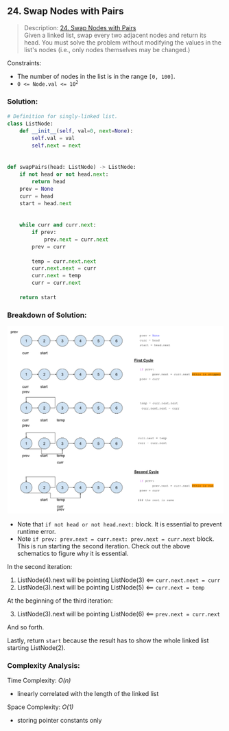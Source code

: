 ## 24. Swap Nodes with Pairs

>Description: [24. Swap Nodes with Pairs](https://leetcode.com/problems/swap-nodes-in-pairs/)\
Given a linked list, swap every two adjacent nodes and return its head. You must solve the problem without modifying the values in the list's nodes (i.e., only nodes themselves may be changed.)


Constraints:

- The number of nodes in the list is in the range `[0, 100]`. 
- <code>0 <= Node.val <= 10<sup>2</sup></code> 


### Solution: 

```python
# Definition for singly-linked list.
class ListNode:
    def __init__(self, val=0, next=None):
        self.val = val
        self.next = next


def swapPairs(head: ListNode) -> ListNode:
    if not head or not head.next:
        return head
    prev = None
    curr = head
    start = head.next


    while curr and curr.next:
        if prev:
            prev.next = curr.next
        prev = curr
        
        temp = curr.next.next
        curr.next.next = curr
        curr.next = temp
        curr = curr.next

    return start
```
### Breakdown of Solution:

![schematics](Images/swap_with_pairs.png)

- Note that `if not head or not head.next:` block. It is essential to prevent runtime error.
- Note `if prev: prev.next = curr.next: prev.next = curr.next` block. This is run starting the second iteration. Check out the above schematics to figure why it is essential.

In the second iteration:

1. ListNode(4).next will be pointing ListNode(3) <== `curr.next.next = curr`
2. ListNode(3).next will be pointing ListNode(5) <== `curr.next = temp`

At the beginning of the third iteration:

3. ListNode(3).next will be pointing ListNode(6) <== `prev.next = curr.next`

And so forth.

Lastly, return `start` because the result has to show the whole linked list starting ListNode(2).

### Complexity Analysis:

Time Complexity: *O(n)*

- linearly correlated with the length of the linked list

Space Complexity: *O(1)*

- storing pointer constants only